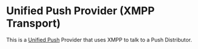 # Unified Push Provider (XMPP Transport)

This is a [Unified Push](https://unifiedpush.org/) Provider that uses XMPP to talk to a Push Distributor.
